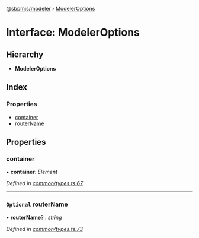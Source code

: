 [@sbpmjs/modeler](../README.md) › [ModelerOptions](modeleroptions.md)

# Interface: ModelerOptions

## Hierarchy

* **ModelerOptions**

## Index

### Properties

* [container](modeleroptions.md#container)
* [routerName](modeleroptions.md#optional-routername)

## Properties

###  container

• **container**: *Element*

*Defined in [common/types.ts:67](https://github.com/mkolodiy/sbpmjs/blob/51ad125/packages/sbpm-modeler/lib/common/types.ts#L67)*

___

### `Optional` routerName

• **routerName**? : *string*

*Defined in [common/types.ts:73](https://github.com/mkolodiy/sbpmjs/blob/51ad125/packages/sbpm-modeler/lib/common/types.ts#L73)*
